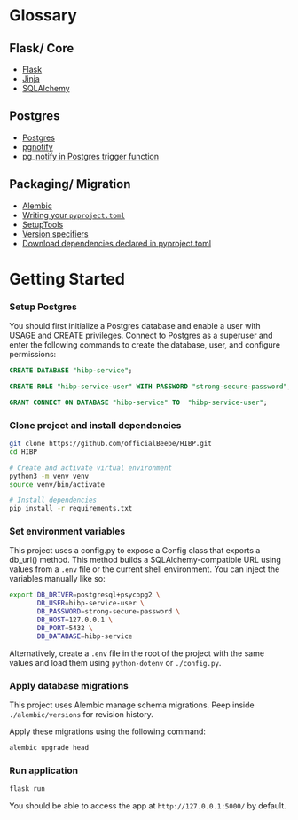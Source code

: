 # Glossary

## Flask/ Core

- [Flask](https://flask.palletsprojects.com/en/stable/)
- [Jinja](https://jinja.palletsprojects.com/en/stable/)
- [SQLAlchemy](https://www.postgresql.org/docs/)

## Postgres

- [Postgres](https://www.postgresql.org/docs/)
- [pgnotify](https://github.com/djrobstep/pgnotify)
- [pg_notify in Postgres trigger function](https://stackoverflow.com/questions/5412474/using-pg-notify-in-postgresql-trigger-function)

## Packaging/ Migration

- [Alembic](https://alembic.sqlalchemy.org/en/latest/)
- [Writing your `pyproject.toml`](https://packaging.python.org/en/latest/guides/writing-pyproject-toml/)
- [SetupTools](https://setuptools.pypa.io/en/latest/)
- [Version specifiers](https://packaging.python.org/en/latest/specifications/version-specifiers/#version-specifiers)
- [Download dependencies declared in pyproject.toml](https://stackoverflow.com/questions/62408719/download-dependencies-declared-in-pyproject-toml-using-pip)

# Getting Started

### Setup Postgres

You should first initialize a Postgres database and enable a user with USAGE and CREATE privileges. Connect to Postgres
as a superuser and enter the following commands to create the database, user, and configure permissions:

``` SQL 
CREATE DATABASE "hibp-service";

CREATE ROLE "hibp-service-user" WITH PASSWORD "strong-secure-password";

GRANT CONNECT ON DATABASE "hibp-service" TO  "hibp-service-user";
```

### Clone project and install dependencies

``` bash
git clone https://github.com/officialBeebe/HIBP.git
cd HIBP

# Create and activate virtual environment
python3 -m venv venv
source venv/bin/activate

# Install dependencies
pip install -r requirements.txt
```

### Set environment variables

This project uses a config.py to expose a Config class that exports a db_url() method. This method builds a
SQLAlchemy-compatible URL using values from a `.env` file or the current shell environment. You can inject the variables
manually like so:

```bash
export DB_DRIVER=postgresql+psycopg2 \
       DB_USER=hibp-service-user \
       DB_PASSWORD=strong-secure-password \
       DB_HOST=127.0.0.1 \
       DB_PORT=5432 \
       DB_DATABASE=hibp-service
```

Alternatively, create a `.env` file in the root of the project with the same values and load them using `python-dotenv`
or `./config.py`.

### Apply database migrations

This project uses Alembic manage schema migrations. Peep inside `./alembic/versions` for revision history.

Apply these migrations using the following command:

``` bash
alembic upgrade head
```

### Run application

```bash
flask run
```

You should be able to access the app at `http://127.0.0.1:5000/` by default. 